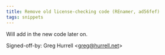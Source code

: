 ```yaml
---
title: Remove old license-checking code (REnamer, ad56fef)
tags: snippets
---
```


Will add in the new code later on.

Signed-off-by: Greg Hurrell &lt;greg@hurrell.net&gt;
